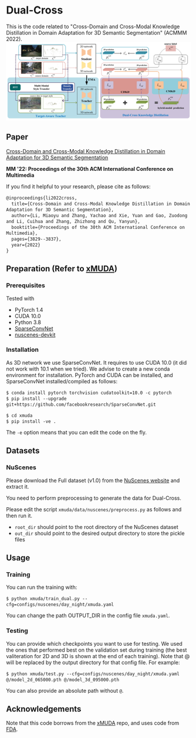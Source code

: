 # Dual-Cross
This is the code related to "Cross-Domain and Cross-Modal Knowledge Distillation in Domain Adaptation for 3D Semantic Segmentation" (ACMMM 2022).
![](https://github.com/limiaoyu/Dual-Cross/blob/main/Dual-Cross.jpg)
## Paper
[Cross-Domain and Cross-Modal Knowledge Distillation in Domain Adaptation for 3D Semantic Segmentation](https://dl.acm.org/doi/10.1145/3503161.3547990)

**MM '22: Proceedings of the 30th ACM International Conference on Multimedia**

If you find it helpful to your research, please cite as follows:
```
@inproceedings{li2022cross,
  title={Cross-Domain and Cross-Modal Knowledge Distillation in Domain Adaptation for 3D Semantic Segmentation},
  author={Li, Miaoyu and Zhang, Yachao and Xie, Yuan and Gao, Zuodong and Li, Cuihua and Zhang, Zhizhong and Qu, Yanyun},
  booktitle={Proceedings of the 30th ACM International Conference on Multimedia},
  pages={3829--3837},
  year={2022}
}
```
## Preparation (Refer to [xMUDA](https://github.com/valeoai/xmuda))
### Prerequisites
Tested with
* PyTorch 1.4
* CUDA 10.0
* Python 3.8
* [SparseConvNet](https://github.com/facebookresearch/SparseConvNet)
* [nuscenes-devkit](https://github.com/nutonomy/nuscenes-devkit)

### Installation
As 3D network we use SparseConvNet. It requires to use CUDA 10.0 (it did not work with 10.1 when we tried). We advise to create a new conda environment for installation. PyTorch and CUDA can be installed, and SparseConvNet installed/compiled as follows:
```
$ conda install pytorch torchvision cudatoolkit=10.0 -c pytorch
$ pip install --upgrade git+https://github.com/facebookresearch/SparseConvNet.git
```

```
$ cd xmuda
$ pip install -ve .
```
The `-e` option means that you can edit the code on the fly.
## Datasets
### NuScenes
Please download the Full dataset (v1.0) from the [NuScenes website](https://www.nuscenes.org) and extract it.

You need to perform preprocessing to generate the data for Dual-Cross.

Please edit the script `xmuda/data/nuscenes/preprocess.py` as follows and then run it.
* `root_dir` should point to the root directory of the NuScenes dataset
* `out_dir` should point to the desired output directory to store the pickle files

## Usage
### Training
You can run the training with:
```
$ python xmuda/train_dual.py --cfg=configs/nuscenes/day_night/xmuda.yaml 
```
You can change the path OUTPUT_DIR in the config file `xmuda.yaml`.
### Testing
You can provide which checkpoints you want to use for testing. We used the ones that performed best on the validation set during training (the best valiteration for 2D and 3D is shown at the end of each training). Note that @ will be replaced by the output directory for that config file. For example:
```
$ python xmuda/test.py --cfg=configs/nuscenes/day_night/xmuda.yaml  @/model_2d_065000.pth @/model_3d_095000.pth
```
You can also provide an absolute path without `@`. 

## Acknowledgements
Note that this code borrows from the [xMUDA](https://github.com/valeoai/xmuda) repo, and uses code from [FDA](https://github.com/YanchaoYang/FDA).


